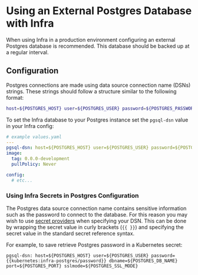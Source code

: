 # Using an External Postgres Database with Infra

When using Infra in a production environment configuring an external Postgres database is recommended. This database should be backed up at a regular interval.

## Configuration
Postgres connections are made using data source connection name (DSNs) strings. These strings should follow a structure similar to the following format:
```bash
host=${POSTGRES_HOST} user=${POSTGRES_USER} password=${POSTGRES_PASSWORD} dbname=${POSTGRES_DB_NAME} port=${POSTGRES_PORT} sslmode=${POSTGRES_SSL_MODE}
```
To set the Infra database to your Postgres instance set the `pgsql-dsn` value in your Infra config:
```yaml
# example values.yaml
---
pgsql-dsn: host=${POSTGRES_HOST} user=${POSTGRES_USER} password=${POSTGRES_PASSWORD} dbname=${POSTGRES_DB_NAME} port=${POSTGRES_PORT} sslmode=${POSTGRES_SSL_MODE}
image:
  tag: 0.0.0-development
  pullPolicy: Never

config:
  # etc...
```

### Using Infra Secrets in Postgres Configuration
The Postgres data source connection name contains sensitive information such as the password to connect to the database. For this reason you may wish to use [secret providers](./docs/secrets) when specifying your DSN. This can be done by wrapping the secret value in curly brackets (`{{ }}`) and specifying the secret value in the standard secret reference syntax.

For example, to save retrieve Postgres password in a Kubernetes secret:
```
pgsql-dsn: host=${POSTGRES_HOST} user=${POSTGRES_USER} password={{kubernetes:infra-postgres/password}} dbname=${POSTGRES_DB_NAME} port=${POSTGRES_PORT} sslmode=${POSTGRES_SSL_MODE}
```